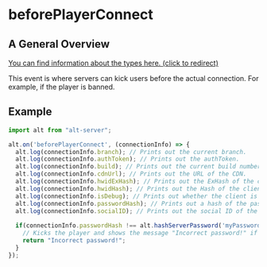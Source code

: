 # beforePlayerConnect

## A General Overview

<a href="https://docs.altv.mp/js/api/alt-server.IServerEvent.html#_altmp_altv_types_alt_server_IServerEvent_beforePlayerConnect" target="_blank"> You can find information about the types here. (click to redirect) </a>

This event is where servers can kick users before the actual connection. For example, if the player is banned.

## Example

```js
import alt from "alt-server";

alt.on('beforePlayerConnect', (connectionInfo) => {
  alt.log(connectionInfo.branch); // Prints out the current branch.
  alt.log(connectionInfo.authToken); // Prints out the authToken.
  alt.log(connectionInfo.build); // Prints out the current build number.
  alt.log(connectionInfo.cdnUrl); // Prints out the URL of the CDN.
  alt.log(connectionInfo.hwidExHash); // Prints out the ExHash of the client's HWID.
  alt.log(connectionInfo.hwidHash); // Prints out the Hash of the client's HWID.
  alt.log(connectionInfo.isDebug); // Prints out whether the client is in debug mode.
  alt.log(connectionInfo.passwordHash); // Prints out a hash of the password that was used to connect to the server.
  alt.log(connectionInfo.socialID); // Prints out the social ID of the client.
  
  if(connectionInfo.passwordHash !== alt.hashServerPassword('myPassword')) {
    // Kicks the player and shows the message "Incorrect password!" if the given password does not match 'myPassword'.
    return "Incorrect password!"; 
  }
});
```
